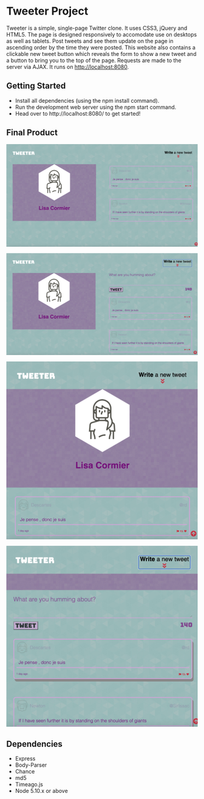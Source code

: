 # Tweeter Project

Tweeter is a simple, single-page Twitter clone. It uses CSS3, jQuery and HTML5. The page is designed responsively to accomodate use on desktops as well as tablets. Post tweets and see them update on the page in ascending order by the time they were posted. This website also contains a clickable new tweet button which reveals the form to show a new tweet and a button to bring you to the top of the page. Requests are made to the server via AJAX. It runs on <http://localhost:8080>.

## Getting Started

- Install all dependencies (using the npm install command).
- Run the development web server using the npm start command.
- Head over to http://localhost:8080/ to get started!

## Final Product

!["Screenshot of desktop browser without tweet form"](https://github.com/licorm/tweeter/blob/master/docs/Screen%20Shot%202021-09-10%20at%201.58.49%20PM.jpeg?raw=true)

!["Screenshot of desktop browser with tweet form"](https://github.com/licorm/tweeter/blob/master/docs/Screen%20Shot%202021-09-10%20at%201.58.59%20PM.jpeg?raw=true)

!["Screenshot of smaller screen size browser header"](https://github.com/licorm/tweeter/blob/master/docs/Screen%20Shot%202021-09-10%20at%201.59.22%20PM.jpeg?raw=true) 

!["Screenshot of smaller screen size browser tweets"](https://github.com/licorm/tweeter/blob/master/docs/Screen%20Shot%202021-09-10%20at%201.59.31%20PM.jpeg?raw=true) 

## Dependencies

- Express
- Body-Parser
- Chance
- md5
- Timeago.js
- Node 5.10.x or above



